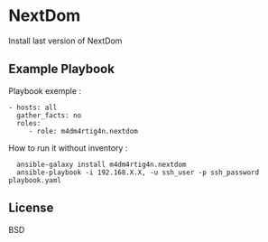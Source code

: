 NextDom
=========

Install last version of NextDom


Example Playbook
----------------

Playbook exemple :

    - hosts: all
      gather_facts: no
      roles:
         - role: m4dm4rtig4n.nextdom

How to run it without inventory :

      ansible-galaxy install m4dm4rtig4n.nextdom
      ansible-playbook -i 192.168.X.X, -u ssh_user -p ssh_password playbook.yaml

License
-------

BSD

